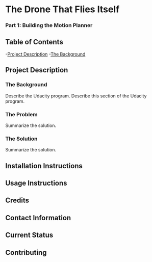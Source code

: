 # The Drone That Flies Itself
### Part 1: Building the Motion Planner

## Table of Contents
-[Project Description](#project-description)
	-[The Background](#the-background)

## Project Description
### The Background
Describe the Udacity program. Describe this section of the Udacity program. 

### The Problem
Summarize the solution.

### The Solution
Summarize the solution. 

## Installation Instructions

## Usage Instructions

## Credits

## Contact Information

## Current Status

## Contributing